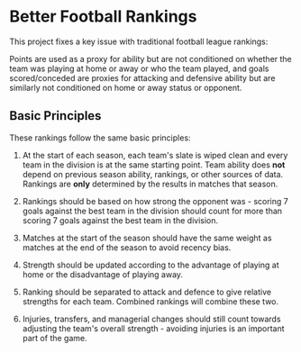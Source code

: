 # Better Football Rankings

This project fixes a key issue with traditional football league rankings: 

Points are used as a proxy for ability but are not conditioned on whether the team was playing at home or away or who the team played, and goals scored/conceded are proxies for attacking and defensive ability but are similarly not conditioned on home or away status or opponent.

## Basic Principles

These rankings follow the same basic principles:

1) At the start of each season, each team's slate is wiped clean and every team in the division is at the same starting point. Team ability does **not** depend on previous season ability, rankings, or other sources of data. Rankings are **only** determined by the results in matches that season.

2) Rankings should be based on how strong the opponent was - scoring 7 goals against the best team in the division should count for more than scoring 7 goals against the best team in the division.

3) Matches at the start of the season should have the same weight as matches at the end of the season to avoid recency bias.

4) Strength should be updated according to the advantage of playing at home or the disadvantage of playing away.

5) Ranking should be separated to attack and defence to give relative strengths for each team. Combined rankings will combine these two.

6) Injuries, transfers, and managerial changes should still count towards adjusting the team's overall strength - avoiding injuries is an important part of the game.

